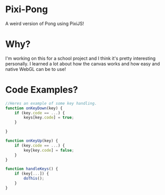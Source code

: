 # Pixi-Pong
A weird version of Pong using PixiJS!

# Why?
I'm working on this for a school project and I think it's pretty interesting personally. I learned a lot about how the canvas works and how easy and native WebGL can be to use!

# Code Examples?
```javascript
//Heres an example of some key handling.
function onKeyDown(key) {
	if (key.code == ...) {
		keys[key.code] = true;
	}

}

function onKeyUp(key) {
	if (key.code == ...) {
		key[key.code] = false;
	}
}

function handleKeys() {
	if (key[...]) {
		doThis();
	}
}

```
